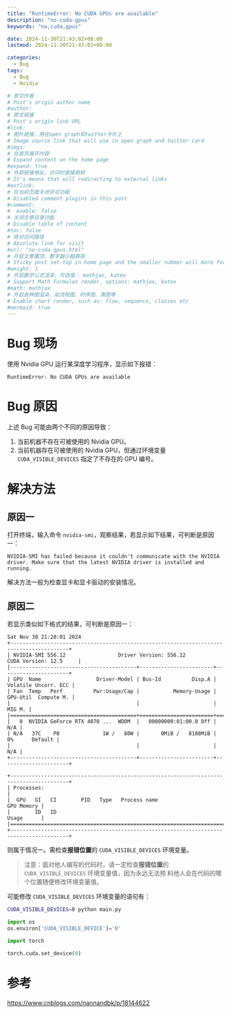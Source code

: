 ```yaml
---
title: "RuntimeError: No CUDA GPUs are available"
description: "no-cuda-gpus"
keywords: "no,cuda,gpus"

date: 2024-11-30T21:43:02+08:00
lastmod: 2024-11-30T21:43:02+08:00

categories:
  - Bug
tags:
  - Bug
  - Nvidia

# 原文作者
# Post's origin author name
#author:
# 原文链接
# Post's origin link URL
#link:
# 图片链接，用在open graph和twitter卡片上
# Image source link that will use in open graph and twitter card
#imgs:
# 在首页展开内容
# Expand content on the home page
#expand: true
# 外部链接地址，访问时直接跳转
# It's means that will redirecting to external links
#extlink:
# 在当前页面关闭评论功能
# Disabled comment plugins in this post
#comment:
#  enable: false
# 关闭文章目录功能
# Disable table of content
#toc: false
# 绝对访问路径
# Absolute link for visit
#url: "no-cuda-gpus.html"
# 开启文章置顶，数字越小越靠前
# Sticky post set-top in home page and the smaller nubmer will more forward.
#weight: 1
# 开启数学公式渲染，可选值： mathjax, katex
# Support Math Formulas render, options: mathjax, katex
#math: mathjax
# 开启各种图渲染，如流程图、时序图、类图等
# Enable chart render, such as: flow, sequence, classes etc
#mermaid: true
---
```


# Bug 现场
使用 Nvidia GPU 运行某深度学习程序，显示如下报错：
```text
RuntimeError: No CUDA GPUs are available
```

# Bug 原因
上述 Bug 可能由两个不同的原因导致：
1. 当前机器不存在可被使用的 Nvidia GPU。
2. 当前机器存在可被使用的 Nvidia GPU，但通过环境变量 `CUDA_VISIBLE_DEVICES` 指定了不存在的 GPU 编号。

# 解决方法
## 原因一
打开终端，输入命令 `nvidia-smi`，观察结果，若显示如下结果，可判断是原因一：
```text
NVIDIA-SMI has failed because it couldn't communicate with the NVIDIA driver. Make sure that the latest NVIDIA driver is installed and running.
```
解决方法一般为检查显卡和显卡驱动的安装情况。

## 原因二
若显示类似如下格式的结果，可判断是原因一：
```text
Sat Nov 30 21:28:01 2024       
+-----------------------------------------------------------------------------------------+
| NVIDIA-SMI 556.12                 Driver Version: 556.12         CUDA Version: 12.5     |
|-----------------------------------------+------------------------+----------------------+
| GPU  Name                  Driver-Model | Bus-Id          Disp.A | Volatile Uncorr. ECC |
| Fan  Temp   Perf          Pwr:Usage/Cap |           Memory-Usage | GPU-Util  Compute M. |
|                                         |                        |               MIG M. |
|=========================================+========================+======================|
|   0  NVIDIA GeForce RTX 4070 ...  WDDM  |   00000000:01:00.0 Off |                  N/A |
| N/A   37C    P8              1W /   80W |       0MiB /   8188MiB |      0%      Default |
|                                         |                        |                  N/A |
+-----------------------------------------+------------------------+----------------------+

+-----------------------------------------------------------------------------------------+
| Processes:                                                                              |
|  GPU   GI   CI        PID   Type   Process name                              GPU Memory |
|        ID   ID                                                               Usage      |
|=========================================================================================|
+-----------------------------------------------------------------------------------------+

```
则属于情况一。需检查**报错位置**的 `CUDA_VISIBLE_DEVICES` 环境变量。

>注意：面对他人编写的代码时，请一定检查**报错位置**的 `CUDA_VISIBLE_DEVICES` 环境变量值，因为永远无法预
>料他人会在代码的哪个位置随便修改环境变量值。

可能修改 `CUDA_VISIBLE_DEVICES` 环境变量的语句有：
```bash
CUDA_VISIBLE_DEVICES=0 python main.py
```
```python
import os
os.environ['CUDA_VISIBLE_DEVICE']='0'
```
```python
import torch
 
torch.cuda.set_device(0)
```

# 参考
https://www.cnblogs.com/nannandbk/p/18144622

<!--more-->

